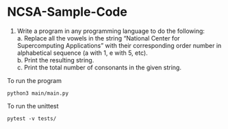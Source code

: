 # NCSA-Sample-Code

1. Write a program in any programming language to do the following: </br>
a. Replace all the vowels in the string “National Center for Supercomputing Applications” with their corresponding order number in alphabetical sequence (a with 1, e with 5, etc).  </br>
b. Print the resulting string.  </br>
c. Print the total number of consonants in the given string.  </br>

To run the program
```shell
python3 main/main.py
```

To run the unittest
```shell
pytest -v tests/
```
